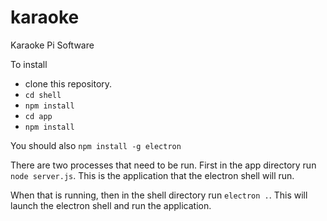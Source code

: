 # karaoke
Karaoke Pi Software

To install 

* clone this repository.
* `cd shell`
* `npm install`
* `cd app`
* `npm install`

You should also `npm install -g electron`

There are two processes that need to be run. First in the app directory run `node server.js`. This is the application that the electron shell will run.

When that is running, then in the shell directory run `electron .`. This will launch the electron shell and run the application.
